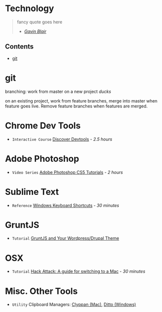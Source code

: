 Technology
==========

> fancy quote goes here
> - *[Gavin Blair](https://en.wikipedia.org/wiki/Rasmus_Lerdorf)*

Contents
--------

* [git](#git)

git
===
branching: work from master on a new project *ducks*

on an existing project, work from feature branches, merge into master when feature goes live. Remove feature branches when features are merged.

Chrome Dev Tools
================
* `Interactive Course` [Discover Devtools](http://discover-devtools.codeschool.com/) - *2.5 hours*

Adobe Photoshop
===============
* `Video Series` [Adobe Photoshop CS5 Tutorials](http://www.youtube.com/playlist?list=PL7511C3510A66EA4E) - *2 hours*

Sublime Text
===============
* `Reference` [Windows Keyboard Shortcuts](http://docs.sublimetext.info/en/latest/reference/keyboard_shortcuts_win.html) - *30 minutes*

GruntJS
=======

* `Tutorial` [GruntJS and Your Wordpress/Drupal Theme](https://github.com/rtraction/yellow-brick-road/wiki/GruntJS-and-Your-Wordpress-Drupal-Theme)

OSX
===

* `Tutorial` [Hack Attack: A guide for switching to a Mac](http://lifehacker.com/224674/hack-attack-a-guide-for-switching-to-a-mac) - *30 minutes*

Misc. Other Tools
=================

* `Utility` Clipboard Managers: [Clyppan (Mac)](http://www.omh.cc/Clyppan-Clipboard-Manager-for-the-Mac/), [Ditto (Windows)](http://ditto-cp.sourceforge.net/)
